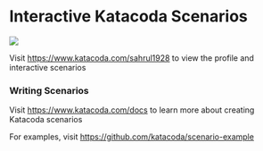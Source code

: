 # Interactive Katacoda Scenarios

[![](http://shields.katacoda.com/katacoda/sahrul1928/count.svg)](https://www.katacoda.com/sahrul1928 "Get your profile on Katacoda.com")

Visit https://www.katacoda.com/sahrul1928 to view the profile and interactive scenarios

### Writing Scenarios
Visit https://www.katacoda.com/docs to learn more about creating Katacoda scenarios

For examples, visit https://github.com/katacoda/scenario-example
